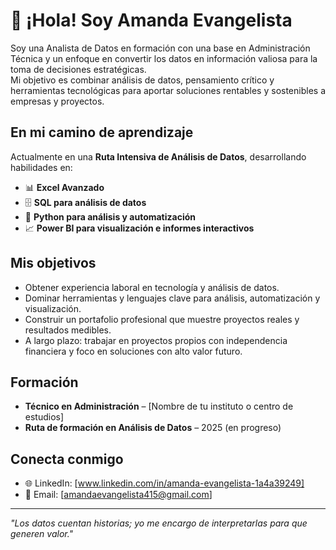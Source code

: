 # 👋 ¡Hola! Soy Amanda Evangelista  

Soy una Analista de Datos en formación con una base en Administración Técnica y un enfoque en convertir los datos en información valiosa para la toma de decisiones estratégicas.  
Mi objetivo es combinar análisis de datos, pensamiento crítico y herramientas tecnológicas para aportar soluciones rentables y sostenibles a empresas y proyectos.

## En mi camino de aprendizaje
Actualmente en una **Ruta Intensiva de Análisis de Datos**, desarrollando habilidades en:  
- 📊 **Excel Avanzado**  
- 🗄 **SQL para análisis de datos**  
- 🐍 **Python para análisis y automatización**  
- 📈 **Power BI para visualización e informes interactivos**  

## Mis objetivos
- Obtener experiencia laboral en tecnología y análisis de datos.  
- Dominar herramientas y lenguajes clave para análisis, automatización y visualización.  
- Construir un portafolio profesional que muestre proyectos reales y resultados medibles.  
- A largo plazo: trabajar en proyectos propios con independencia financiera y foco en soluciones con alto valor futuro.

## Formación
- **Técnico en Administración** – [Nombre de tu instituto o centro de estudios]  
- **Ruta de formación en Análisis de Datos** – 2025 (en progreso)  

## Conecta conmigo
- 🌐 LinkedIn: [www.linkedin.com/in/amanda-evangelista-1a4a39249] 
- 📧 Email: [amandaevangelista415@gmail.com]
---

*"Los datos cuentan historias; yo me encargo de interpretarlas para que generen valor."*
